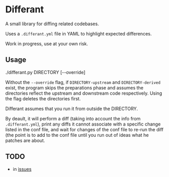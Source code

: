 # Differant

A small library for diffing related codebases.

Uses a `.differant.yml` file in YAML to highlight expected differences.

Work in progress, use at your own risk.

## Usage

./differant.py DIRECTORY [--override]

Without the `--override` flag, if `DIRECTORY-upstream` and `DIRECTORY-derived` exist, the program skips the preparations phase and assumes the directories reflect the upstream and downstream code respectively. Using the flag deletes the directories first.

Differant assumes that you run it from outside the DIRECTORY.

By deault, it will perform a diff (taking into account the info from `.differant.yml`), print any diffs it cannot associate with a specific change listed in the conf file, and wait for changes of the conf file to re-run the diff (the point is to add to the conf file until you run out of ideas what he patches are about.

## TODO

* in [issues](https://github.com/antmicro/differant/issues)
